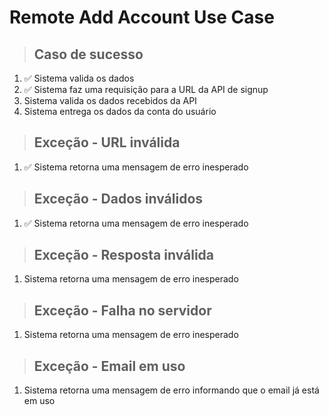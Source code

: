 # Remote Add Account Use Case

> ## Caso de sucesso
1. ✅ Sistema valida os dados
2. ✅ Sistema faz uma requisição para a URL da API de signup
3.  Sistema valida os dados recebidos da API
4.  Sistema entrega os dados da conta do usuário

> ## Exceção - URL inválida
1. ✅ Sistema retorna uma mensagem de erro inesperado

> ## Exceção - Dados inválidos
1. ✅ Sistema retorna uma mensagem de erro inesperado

> ## Exceção - Resposta inválida
1.  Sistema retorna uma mensagem de erro inesperado

> ## Exceção - Falha no servidor
1.  Sistema retorna uma mensagem de erro inesperado

> ## Exceção - Email em uso
1.  Sistema retorna uma mensagem de erro informando que o email já está em uso